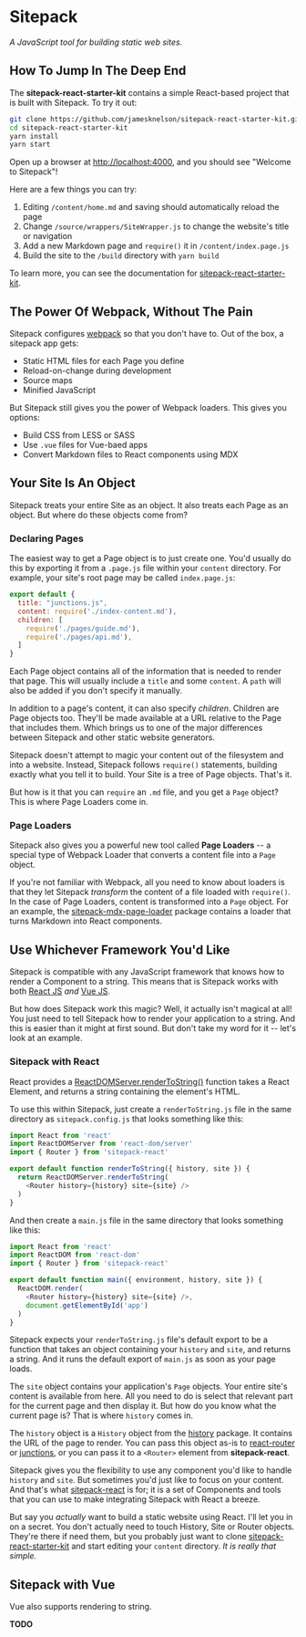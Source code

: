 # Sitepack

*A JavaScript tool for building static web sites.*

## How To Jump In The Deep End

The **sitepack-react-starter-kit** contains a simple React-based project that is built with Sitepack. To try it out:

```bash
git clone https://github.com/jamesknelson/sitepack-react-starter-kit.git
cd sitepack-react-starter-kit
yarn install
yarn start
```

Open up a browser at <http://localhost:4000>, and you should see "Welcome to Sitepack"!

Here are a few things you can try:

1. Editing `/content/home.md` and saving should automatically reload the page
2. Change `/source/wrappers/SiteWrapper.js` to change the website's title or navigation
3. Add a new Markdown page and `require()` it in `/content/index.page.js`
4. Build the site to the `/build` directory with `yarn build`

To learn more, you can see the documentation for [sitepack-react-starter-kit](https://github.com/jamesknelson/sitepack-react-starter-kit).

## The Power Of Webpack, Without The Pain

Sitepack configures [webpack](https://webpack.js.org) so that you don't have to. Out of the box, a sitepack app gets:

- Static HTML files for each Page you define
- Reload-on-change during development
- Source maps
- Minified JavaScript

But Sitepack still gives you the power of Webpack loaders. This gives you options:

- Build CSS from LESS or SASS
- Use `.vue` files for Vue-baed apps
- Convert Markdown files to React components using MDX

## Your Site Is An Object

Sitepack treats your entire Site as an object. It also treats each Page as an object. But where do these objects come from?

### Declaring Pages

The easiest way to get a Page object is to just create one. You'd usually do this by exporting it from a `.page.js` file within your `content` directory. For example, your site's root page may be called `index.page.js`:

```js
export default {
  title: "junctions.js",
  content: require('./index-content.md'),
  children: [
    require('./pages/guide.md'),
    require('./pages/api.md'),
  ]
}
```

Each Page object contains all of the information that is needed to render that page. This will usually include a `title` and some `content`. A `path` will also be added if you don't specify it manually.

In addition to a page's content, it can also specify *children*. Children are Page objects too. They'll be made available at a URL relative to the Page that includes them. Which brings us to one of the major differences between Sitepack and other static website generators.

Sitepack doesn't attempt to magic your content out of the filesystem and into a website. Instead, Sitepack follows `require()` statements, building exactly what you tell it to build. Your Site is a tree of Page objects. That's it.

But how is it that you can `require` an `.md` file, and you get a `Page` object? This is where Page Loaders come in.

### Page Loaders

Sitepack also gives you a powerful new tool called **Page Loaders** -- a special type of Webpack Loader that converts a content file into a `Page` object.

If you're not familiar with Webpack, all you need to know about loaders is that they let Sitepack *transform* the content of a file loaded with `require()`. In the case of Page Loaders, content is transformed into a `Page` object. For an example, the [sitepack-mdx-page-loader](https://github.com/jamesknelson/sitepack-mdx-page-loader) package contains a loader that turns Markdown into React components.

## Use Whichever Framework You'd Like

Sitepack is compatible with any JavaScript framework that knows how to render a Component to a string. This means that is Sitepack works with both [React JS](https://facebook.github.io/react/) *and* [Vue JS](https://vuejs.org/).

But how does Sitepack work this magic? Well, it actually isn't magical at all! You just need to tell Sitepack how to render your application to a string. And this is easier than it might at first sound. But don't take my word for it -- let's look at an example.

### Sitepack with React

React provides a [ReactDOMServer.renderToString()](https://facebook.github.io/react/docs/react-dom-server.html#rendertostring) function takes a React Element, and returns a string containing the element's HTML.

To use this within Sitepack, just create a `renderToString.js` file in the same directory as `sitepack.config.js` that looks something like this:

```js
import React from 'react'
import ReactDOMServer from 'react-dom/server'
import { Router } from 'sitepack-react'

export default function renderToString({ history, site }) {
  return ReactDOMServer.renderToString(
    <Router history={history} site={site} />
  )
}
```

And then create a `main.js` file in the same directory that looks something like this:

```js
import React from 'react'
import ReactDOM from 'react-dom'
import { Router } from 'sitepack-react'

export default function main({ environment, history, site }) {
  ReactDOM.render(
    <Router history={history} site={site} />,
    document.getElementById('app')
  )
}
```

Sitepack expects your `renderToString.js` file's default export to be a function that takes an object containing your `history` and `site`, and returns a string. And it runs the default export of `main.js` as soon as your page loads.

The `site` object contains your application's `Page` objects. Your entire site's content is available from here. All you need to do is select that relevant part for the current page and then display it. But how do you know what the current page is? That is where `history` comes in.

The `history` object is a `History` object from the [history](https://github.com/mjackson/history) package. It contains the URL of the page to render. You can pass this object as-is to [react-router](https://github.com/ReactTraining/react-router) or [junctions](https://junctions.js.org), or you can pass it to a `<Router>` element from **sitepack-react**.

Sitepack gives you the flexibility to use any component you'd like to handle `history` and `site`. But sometimes you'd just like to focus on your content. And that's what [sitepack-react](https://github.com/jamesknelson/sitepack-react) is for; it is a set of Components and tools that you can use to make integrating Sitepack with React a breeze.

But say you *actually* want to build a static website using React. I'll let you in on a secret. You don't actually need to touch History, Site or Router objects. They're there if need them, but you probably just want to clone [sitepack-react-starter-kit](https://github.com/jamesknelson/sitepack-react-starter-kit) and start editing your `content` directory. *It is really that simple.*

## Sitepack with Vue

Vue also supports rendering to string.

**TODO**
